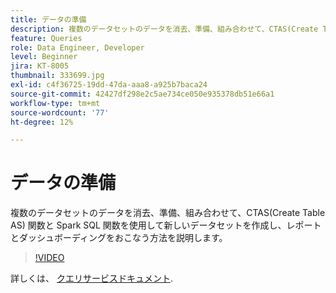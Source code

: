 ```yaml
---
title: データの準備
description: 複数のデータセットのデータを消去、準備、組み合わせて、CTAS(Create Table AS) 関数と Spark SQL 関数を使用して新しいデータセットを作成し、レポートとダッシュボーディングをおこなう方法を説明します。
feature: Queries
role: Data Engineer, Developer
level: Beginner
jira: KT-8005
thumbnail: 333699.jpg
exl-id: c4f36725-19dd-47da-aaa8-a925b7baca24
source-git-commit: 42427df298e2c5ae734ce050e935378db51e66a1
workflow-type: tm+mt
source-wordcount: '77'
ht-degree: 12%

---
```


# データの準備

複数のデータセットのデータを消去、準備、組み合わせて、CTAS(Create Table AS) 関数と Spark SQL 関数を使用して新しいデータセットを作成し、レポートとダッシュボーディングをおこなう方法を説明します。

>[!VIDEO](https://video.tv.adobe.com/v/333699?quality=12&learn=on)

詳しくは、 [クエリサービスドキュメント](https://experienceleague.adobe.com/docs/experience-platform/query/home.html?lang=ja).

